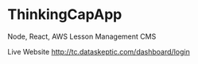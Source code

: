 # ThinkingCapApp
Node, React, AWS Lesson Management CMS

Live Website
http://tc.dataskeptic.com/dashboard/login
